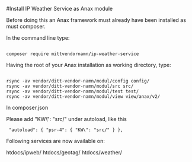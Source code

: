 #Install IP Weather Service as Anax module

Before doing this an Anax framework must already have been installed as must composer.

In the command line type:

<pre><code>
composer require mittvendornamn/ip-weather-service
</code></pre>

Having the root of your Anax installation as working directory, type:

<pre><code>
rsync -av vendor/ditt-vendor-namn/modul/config config/
rsync -av vendor/ditt-vendor-namn/modul/src src/
rsync -av vendor/ditt-vendor-namn/modul/test test/
rsync -av vendor/ditt-vendor-namn/modul/view view/anax/v2/
</code></pre>

In composer.json

Please add "KW\\": "src/" under autoload, like this

<code><pre>
"autoload": {
        "psr-4": {
            "KW\\": "src/"
        }
    },
</code></pre>

Following services are now available on:

htdocs/ipweb/
htdocs/geotag/
htdocs/weather/
